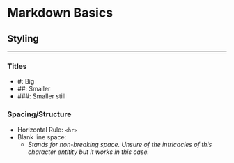 # Markdown Basics

## Styling
<hr>

### Titles
- #: Big
- ##: Smaller
- ###: Smaller still

### Spacing/Structure
- Horizontal Rule: `<hr>`
- Blank line space: &nbsp;
  - *Stands for non-breaking space. Unsure of the intricacies of this character entitity but it works in this case.*